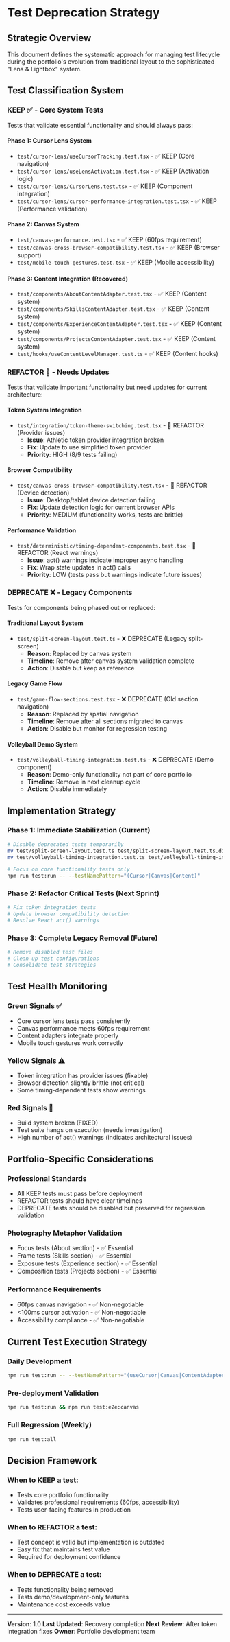 # Test Deprecation Strategy

## Strategic Overview
This document defines the systematic approach for managing test lifecycle during the portfolio's evolution from traditional layout to the sophisticated "Lens & Lightbox" system.

## Test Classification System

### KEEP ✅ - Core System Tests
Tests that validate essential functionality and should always pass:

#### Phase 1: Cursor Lens System
- `test/cursor-lens/useCursorTracking.test.tsx` - ✅ KEEP (Core navigation)
- `test/cursor-lens/useLensActivation.test.tsx` - ✅ KEEP (Activation logic)
- `test/cursor-lens/CursorLens.test.tsx` - ✅ KEEP (Component integration)
- `test/cursor-lens/cursor-performance-integration.test.tsx` - ✅ KEEP (Performance validation)

#### Phase 2: Canvas System
- `test/canvas-performance.test.tsx` - ✅ KEEP (60fps requirement)
- `test/canvas-cross-browser-compatibility.test.tsx` - ✅ KEEP (Browser support)
- `test/mobile-touch-gestures.test.tsx` - ✅ KEEP (Mobile accessibility)

#### Phase 3: Content Integration (Recovered)
- `test/components/AboutContentAdapter.test.tsx` - ✅ KEEP (Content system)
- `test/components/SkillsContentAdapter.test.tsx` - ✅ KEEP (Content system)
- `test/components/ExperienceContentAdapter.test.tsx` - ✅ KEEP (Content system)
- `test/components/ProjectsContentAdapter.test.tsx` - ✅ KEEP (Content system)
- `test/hooks/useContentLevelManager.test.ts` - ✅ KEEP (Content hooks)

### REFACTOR 🔄 - Needs Updates
Tests that validate important functionality but need updates for current architecture:

#### Token System Integration
- `test/integration/token-theme-switching.test.tsx` - 🔄 REFACTOR (Provider issues)
  - **Issue**: Athletic token provider integration broken
  - **Fix**: Update to use simplified token provider
  - **Priority**: HIGH (8/9 tests failing)

#### Browser Compatibility
- `test/canvas-cross-browser-compatibility.test.tsx` - 🔄 REFACTOR (Device detection)
  - **Issue**: Desktop/tablet device detection failing
  - **Fix**: Update detection logic for current browser APIs
  - **Priority**: MEDIUM (functionality works, tests are brittle)

#### Performance Validation
- `test/deterministic/timing-dependent-components.test.tsx` - 🔄 REFACTOR (React warnings)
  - **Issue**: act() warnings indicate improper async handling
  - **Fix**: Wrap state updates in act() calls
  - **Priority**: LOW (tests pass but warnings indicate future issues)

### DEPRECATE ❌ - Legacy Components
Tests for components being phased out or replaced:

#### Traditional Layout System
- `test/split-screen-layout.test.ts` - ❌ DEPRECATE (Legacy split-screen)
  - **Reason**: Replaced by canvas system
  - **Timeline**: Remove after canvas system validation complete
  - **Action**: Disable but keep as reference

#### Legacy Game Flow
- `test/game-flow-sections.test.tsx` - ❌ DEPRECATE (Old section navigation)
  - **Reason**: Replaced by spatial navigation
  - **Timeline**: Remove after all sections migrated to canvas
  - **Action**: Disable but monitor for regression testing

#### Volleyball Demo System
- `test/volleyball-timing-integration.test.ts` - ❌ DEPRECATE (Demo component)
  - **Reason**: Demo-only functionality not part of core portfolio
  - **Timeline**: Remove in next cleanup cycle
  - **Action**: Disable immediately

## Implementation Strategy

### Phase 1: Immediate Stabilization (Current)
```bash
# Disable deprecated tests temporarily
mv test/split-screen-layout.test.ts test/split-screen-layout.test.ts.disabled
mv test/volleyball-timing-integration.test.ts test/volleyball-timing-integration.test.ts.disabled

# Focus on core functionality tests only
npm run test:run -- --testNamePattern="(Cursor|Canvas|Content)"
```

### Phase 2: Refactor Critical Tests (Next Sprint)
```bash
# Fix token integration tests
# Update browser compatibility detection
# Resolve React act() warnings
```

### Phase 3: Complete Legacy Removal (Future)
```bash
# Remove disabled test files
# Clean up test configurations
# Consolidate test strategies
```

## Test Health Monitoring

### Green Signals ✅
- Core cursor lens tests pass consistently
- Canvas performance meets 60fps requirement
- Content adapters integrate properly
- Mobile touch gestures work correctly

### Yellow Signals ⚠️
- Token integration has provider issues (fixable)
- Browser detection slightly brittle (not critical)
- Some timing-dependent tests show warnings

### Red Signals 🚨
- Build system broken (FIXED)
- Test suite hangs on execution (needs investigation)
- High number of act() warnings (indicates architectural issues)

## Portfolio-Specific Considerations

### Professional Standards
- All KEEP tests must pass before deployment
- REFACTOR tests should have clear timelines
- DEPRECATE tests should be disabled but preserved for regression validation

### Photography Metaphor Validation
- Focus tests (About section) - ✅ Essential
- Frame tests (Skills section) - ✅ Essential
- Exposure tests (Experience section) - ✅ Essential
- Composition tests (Projects section) - ✅ Essential

### Performance Requirements
- 60fps canvas navigation - ✅ Non-negotiable
- <100ms cursor activation - ✅ Non-negotiable
- Accessibility compliance - ✅ Non-negotiable

## Current Test Execution Strategy

### Daily Development
```bash
npm run test:run -- --testNamePattern="(useCursor|Canvas|ContentAdapter)"
```

### Pre-deployment Validation
```bash
npm run test:run && npm run test:e2e:canvas
```

### Full Regression (Weekly)
```bash
npm run test:all
```

## Decision Framework

### When to KEEP a test:
- Tests core portfolio functionality
- Validates professional requirements (60fps, accessibility)
- Tests user-facing features in production

### When to REFACTOR a test:
- Test concept is valid but implementation is outdated
- Easy fix that maintains test value
- Required for deployment confidence

### When to DEPRECATE a test:
- Tests functionality being removed
- Tests demo/development-only features
- Maintenance cost exceeds value

---
**Version**: 1.0
**Last Updated**: Recovery completion
**Next Review**: After token integration fixes
**Owner**: Portfolio development team
